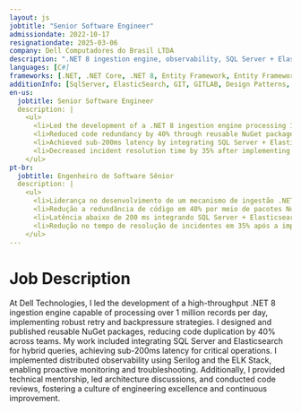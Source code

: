 ```yaml
---
layout: js
jobtitle: "Senior Software Engineer"
admissiondate: 2022-10-17
resignationdate: 2025-03-06
company: Dell Computadores do Brasil LTDA
description: ".NET 8 ingestion engine, observability, SQL Server + Elasticsearch, technical leadership."
languages: [C#]
frameworks: [.NET, .NET Core, .NET 8, Entity Framework, Entity Framework Core, Serilog, ELK Stack]
additionInfo: [SqlServer, ElasticSearch, GIT, GITLAB, Design Patterns, Threads, Oracle, unit testing, NuGet, Microservices, CI/CD, Azure, Backpressure, Retry, Distributed Systems]
en-us:
  jobtitle: Senior Software Engineer
  description: |
    <ul>
      <li>Led the development of a .NET 8 ingestion engine processing 1M+ records/day, enabling data-driven decisions at scale.</li>
      <li>Reduced code redundancy by 40% through reusable NuGet packages, improving developer efficiency.</li>
      <li>Achieved sub-200ms latency by integrating SQL Server + Elasticsearch with optimized query pipelines.</li>
      <li>Decreased incident resolution time by 35% after implementing Serilog + ELK Stack for distributed observability.</li>
    </ul>
pt-br:
  jobtitle: Engenheiro de Software Sênior
  description: |
    <ul>
      <li>Liderança no desenvolvimento de um mecanismo de ingestão .NET 8 que processa mais de 1 milhão de registros/dia, permitindo decisões baseadas em dados em escala.</li>
      <li>Redução a redundância de código em 40% por meio de pacotes NuGet reutilizáveis, melhorando a eficiência do desenvolvedor.</li>
      <li>Latência abaixo de 200 ms integrando SQL Server + Elasticsearch com pipelines de consulta otimizados.</li>
      <li>Redução no tempo de resolução de incidentes em 35% após a implementação do Serilog + ELK Stack para observabilidade distribuída.</li>
    </ul>
---
```


# Job Description

At Dell Technologies, I led the development of a high-throughput .NET 8 ingestion engine capable of processing over 1 million records per day, implementing robust retry and backpressure strategies. I designed and published reusable NuGet packages, reducing code duplication by 40% across teams. My work included integrating SQL Server and Elasticsearch for hybrid queries, achieving sub-200ms latency for critical operations. I implemented distributed observability using Serilog and the ELK Stack, enabling proactive monitoring and troubleshooting. Additionally, I provided technical mentorship, led architecture discussions, and conducted code reviews, fostering a culture of engineering excellence and continuous improvement.
